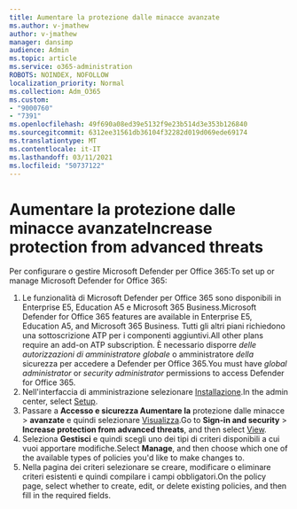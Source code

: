```yaml
---
title: Aumentare la protezione dalle minacce avanzate
ms.author: v-jmathew
author: v-jmathew
manager: dansimp
audience: Admin
ms.topic: article
ms.service: o365-administration
ROBOTS: NOINDEX, NOFOLLOW
localization_priority: Normal
ms.collection: Adm_O365
ms.custom:
- "9000760"
- "7391"
ms.openlocfilehash: 49f690a08ed39e5132f9e23b514d3e353b126840
ms.sourcegitcommit: 6312ee31561db36104f32282d019d069ede69174
ms.translationtype: MT
ms.contentlocale: it-IT
ms.lasthandoff: 03/11/2021
ms.locfileid: "50737122"
---
```

# <a name="increase-protection-from-advanced-threats"></a><span data-ttu-id="182fb-102">Aumentare la protezione dalle minacce avanzate</span><span class="sxs-lookup"><span data-stu-id="182fb-102">Increase protection from advanced threats</span></span>

<span data-ttu-id="182fb-103">Per configurare o gestire Microsoft Defender per Office 365:</span><span class="sxs-lookup"><span data-stu-id="182fb-103">To set up or manage Microsoft Defender for Office 365:</span></span>

1. <span data-ttu-id="182fb-104">Le funzionalità di Microsoft Defender per Office 365 sono disponibili in Enterprise E5, Education A5 e Microsoft 365 Business.</span><span class="sxs-lookup"><span data-stu-id="182fb-104">Microsoft Defender for Office 365 features are available in Enterprise E5, Education A5, and Microsoft 365 Business.</span></span> <span data-ttu-id="182fb-105">Tutti gli altri piani richiedono una sottoscrizione ATP per i componenti aggiuntivi.</span><span class="sxs-lookup"><span data-stu-id="182fb-105">All other plans require an add-on ATP subscription.</span></span> <span data-ttu-id="182fb-106">È necessario disporre *delle autorizzazioni di amministratore globale* o amministratore *della* sicurezza per accedere a Defender per Office 365.</span><span class="sxs-lookup"><span data-stu-id="182fb-106">You must have *global administrator* or *security administrator* permissions to access Defender for Office 365.</span></span>
2. <span data-ttu-id="182fb-107">Nell'interfaccia di amministrazione selezionare [Installazione](https://go.microsoft.com/fwlink/p/?linkid=2075721).</span><span class="sxs-lookup"><span data-stu-id="182fb-107">In the admin center, select [Setup](https://go.microsoft.com/fwlink/p/?linkid=2075721).</span></span>
3. <span data-ttu-id="182fb-108">Passare a **Accesso e sicurezza Aumentare la** protezione dalle minacce  >  **avanzate** e quindi selezionare [Visualizza](https://go.microsoft.com/fwlink/?linkid=2109302).</span><span class="sxs-lookup"><span data-stu-id="182fb-108">Go to **Sign-in and security** > **Increase protection from advanced threats**, and then select [View](https://go.microsoft.com/fwlink/?linkid=2109302).</span></span>
4. <span data-ttu-id="182fb-109">Seleziona **Gestisci** e quindi scegli uno dei tipi di criteri disponibili a cui vuoi apportare modifiche.</span><span class="sxs-lookup"><span data-stu-id="182fb-109">Select **Manage**, and then choose which one of the available types of policies you'd like to make changes to.</span></span>
5. <span data-ttu-id="182fb-110">Nella pagina dei criteri selezionare se creare, modificare o eliminare criteri esistenti e quindi compilare i campi obbligatori.</span><span class="sxs-lookup"><span data-stu-id="182fb-110">On the policy page, select whether to create, edit, or delete existing policies, and then fill in the required fields.</span></span>

